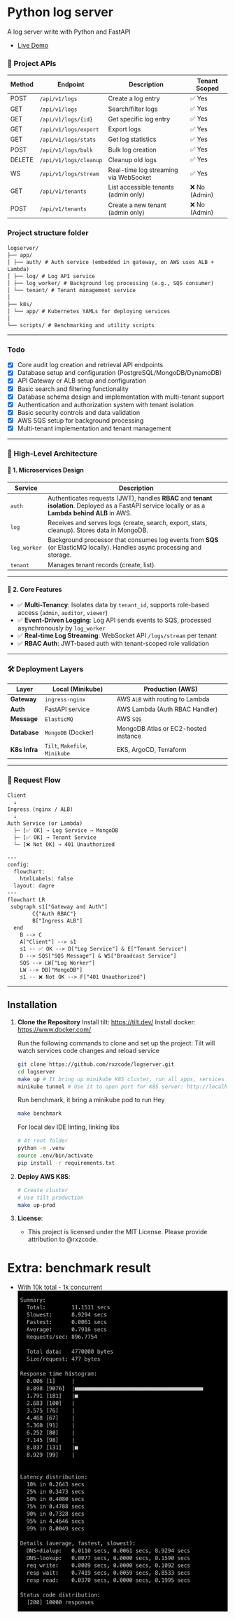 # Python log server
A log server write with Python and FastAPI
- [Live Demo](https://vue-dbml.devseason.com)

### 📘 Project APIs
| Method | Endpoint                       | Description                            | Tenant Scoped |
|--------|--------------------------------|----------------------------------------|----------------|
| POST   | `/api/v1/logs`                 | Create a log entry                     | ✅ Yes         |
| GET    | `/api/v1/logs`                 | Search/filter logs                     | ✅ Yes         |
| GET    | `/api/v1/logs/{id}`            | Get specific log entry                 | ✅ Yes         |
| GET    | `/api/v1/logs/export`          | Export logs                            | ✅ Yes         |
| GET    | `/api/v1/logs/stats`           | Get log statistics                     | ✅ Yes         |
| POST   | `/api/v1/logs/bulk`            | Bulk log creation                      | ✅ Yes         |
| DELETE | `/api/v1/logs/cleanup`         | Cleanup old logs                       | ✅ Yes         |
| WS     | `/api/v1/logs/stream`          | Real-time log streaming via WebSocket  | ✅ Yes         |
| GET    | `/api/v1/tenants`              | List accessible tenants (admin only)   | ❌ No (Admin)  |
| POST   | `/api/v1/tenants`              | Create a new tenant (admin only)       | ❌ No (Admin)  |

### Project structure folder
```text
logserver/
├── app/
│ ├── auth/ # Auth service (embedded in gateway, on AWS uses ALB + Lambda)
│ ├── log/ # Log API service
│ ├── log_worker/ # Background log processing (e.g., SQS consumer)
│ └── tenant/ # Tenant management service
│
├── k8s/
│ └── app/ # Kubernetes YAMLs for deploying services
│
└── scripts/ # Benchmarking and utility scripts
```

---

### Todo
- [x] Core audit log creation and retrieval API endpoints
- [x] Database setup and configuration (PostgreSQL/MongoDB/DynamoDB)
- [x] API Gateway or ALB setup and configuration
- [x] Basic search and filtering functionality
- [x] Database schema design and implementation with multi-tenant support
- [x] Authentication and authorization system with tenant isolation
- [x] Basic security controls and data validation
- [x] AWS SQS setup for background processing
- [x] Multi-tenant implementation and tenant management

---

### 🧱 High-Level Architecture

#### 🔹 1. Microservices Design

| Service       | Description |
|---------------|-------------|
| `auth`        | Authenticates requests (JWT), handles **RBAC** and **tenant isolation**. Deployed as a FastAPI service locally or as a **Lambda behind ALB** in AWS. |
| `log`         | Receives and serves logs (create, search, export, stats, cleanup). Stores data in MongoDB. |
| `log_worker`  | Background processor that consumes log events from **SQS** (or ElasticMQ locally). Handles async processing and storage. |
| `tenant`      | Manages tenant records (create, list). |

---

#### 🔹 2. Core Features

- ✅ **Multi-Tenancy**: Isolates data by `tenant_id`, supports role-based access (`admin`, `auditor`, `viewer`)
- ✅ **Event-Driven Logging**: Log API sends events to SQS, processed asynchronously by `log_worker`
- ✅ **Real-time Log Streaming**: WebSocket API `/logs/stream` per tenant
- ✅ **RBAC Auth**: JWT-based auth with tenant-scoped role validation

---

### 🛠️ Deployment Layers

| Layer         | Local (Minikube)                  | Production (AWS)                     |
|---------------|-----------------------------------|--------------------------------------|
| **Gateway**   | `ingress-nginx`                   | AWS `ALB` with routing to Lambda     |
| **Auth**      | FastAPI service                   | AWS Lambda (Auth RBAC Handler)       |
| **Message**   | `ElasticMQ`                       | AWS `SQS`                            |
| **Database**  | `MongoDB` (Docker)                | MongoDB Atlas or EC2-hosted instance |
| **K8s Infra** | `Tilt`, `Makefile`, `Minikube`    | EKS, ArgoCD, Terraform                |

---

### 🔁 Request Flow

```text
Client
  ↓
Ingress (nginx / ALB)
  ↓
Auth Service (or Lambda)
  ├─ [✅ OK] → Log Service → MongoDB
  ├─ [✅ OK] → Tenant Service
  └─ [❌ Not OK] → 401 Unauthorized
```
```mermaid
---
config:
  flowchart:
    htmlLabels: false
  layout: dagre
---
flowchart LR
 subgraph s1["Gateway and Auth"]
        C{"Auth RBAC"}
        B["Ingress ALB"]
  end
    B --> C
    A["Client"] --> s1
    s1 -- ✅ OK --> D["Log Service"] & E["Tenant Service"]
    D --> SQS["SQS Message"] & WS["Broadcast Service"]
    SQS --> LW["Log Worker"]
    LW --> DB["MongoDB"]
    s1 -- ❌ Not OK --> F["401 Unauthorized"]
```
---

## Installation

1. **Clone the Repository**
    Install tilt: https://tilt.dev/
    Install docker: https://www.docker.com/

    Run the following commands to clone and set up the project:
    Tilt will watch services code changes and reload service
    ```bash
    git clone https://github.com/rxzcode/logserver.git
    cd logserver
    make up # It bring up minikube K8S cluster, run all apps, services with tilt
    minikube tunnel # Use it to open port for K8S server: http://localhost/api/v1/logs
    ```

    Run benchmark, it bring a minikube pod to run Hey
    ```bash
    make benchmark
    ```

    For local dev IDE linting, linking libs
    ```bash
    # At root folder
    python -m .venv
    source .env/bin/activate
    pip install -r requirements.txt
    ```

2. **Deploy AWS K8S**:
    ```bash
    # Create cluster
    # Use tilt production
    make up-prod

3. **License**:
   - This project is licensed under the MIT License. Please provide attribution to @rxzcode.

# Extra: benchmark result
- With 10k total - 1k concurrent
![Benchmark](./extra/benchmark.png)